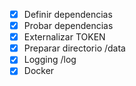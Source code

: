 - [x] Definir dependencias
- [x] Probar dependencias
- [x] Externalizar TOKEN
- [x] Preparar directorio /data
- [x] Logging /log
- [x] Docker